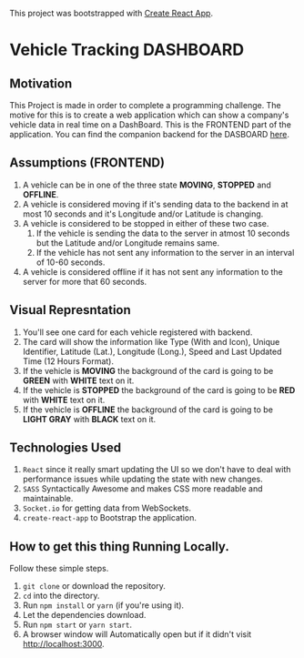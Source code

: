 This project was bootstrapped with [Create React App](https://github.com/facebook/create-react-app).

# Vehicle Tracking DASHBOARD

## Motivation

This Project is made in order to complete a programming challenge. The motive for this is to create a web application which can show a company's vehicle data in real time on a DashBoard. This is the FRONTEND part of the application. You can find the companion backend for the DASBOARD [here](https://github.com/ishancoder/vehicle-tracking-backend).


## Assumptions (FRONTEND)
1. A vehicle can be in one of the three state **MOVING**, **STOPPED** and **OFFLINE**.
2. A vehicle is considered moving if it's sending data to the backend in at most 10 seconds and it's Longitude and/or Latitude is changing.
3. A vehicle is considered to be stopped in either of these two case.
    1. If the vehicle is sending the data to the server in atmost 10 seconds but the Latitude and/or Longitude remains same.
    2. If the vehicle has not sent any information to the server in an interval of 10-60 seconds.
4. A vehicle is considered offline if it has not sent any information to the server for more that 60 seconds.

## Visual Represntation
1. You'll see one card for each vehicle registered with backend.
2. The card will show the information like Type (With and Icon), Unique Identifier, Latitude (Lat.), Longitude (Long.), Speed and Last Updated Time (12 Hours Format).
3. If the vehicle is **MOVING** the background of the card is going to be **GREEN** with **WHITE** text on it.
4. If the vehicle is **STOPPED** the background of the card is going to be **RED** with **WHITE** text on it.
5. If the vehicle is **OFFLINE** the background of the card is going to be **LIGHT GRAY** with **BLACK** text on it.

## Technologies Used
1. `React` since it really smart updating the UI so we don't have to deal with performance issues while updating the state with new changes.
2. `SASS` Syntactically Awesome and makes CSS more readable and maintainable.
3. `Socket.io` for getting data from WebSockets.
3. `create-react-app` to Bootstrap the application.

## How to get this thing Running Locally.

Follow these simple steps.

1. `git clone` or download the repository.
2. `cd` into the directory.
3. Run `npm install` or `yarn` (if you're using it).
4. Let the dependencies download.
5. Run `npm start` or `yarn start`.
6. A browser window will Automatically open but if it didn't visit [http://localhost:3000](http://localhost:3000). 
